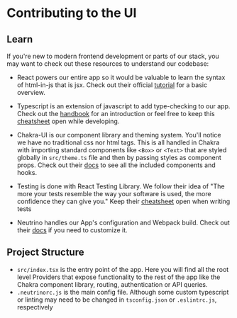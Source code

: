 <!--
 Licensed to the Apache Software Foundation (ASF) under one
 or more contributor license agreements.  See the NOTICE file
 distributed with this work for additional information
 regarding copyright ownership.  The ASF licenses this file
 to you under the Apache License, Version 2.0 (the
 "License"); you may not use this file except in compliance
 with the License.  You may obtain a copy of the License at

   http://www.apache.org/licenses/LICENSE-2.0

 Unless required by applicable law or agreed to in writing,
 software distributed under the License is distributed on an
 "AS IS" BASIS, WITHOUT WARRANTIES OR CONDITIONS OF ANY
 KIND, either express or implied.  See the License for the
 specific language governing permissions and limitations
 under the License.
 -->

# Contributing to the UI

## Learn

If you're new to modern frontend development or parts of our stack, you may want to check out these resources to understand our codebase:

- React powers our entire app so it would be valuable to learn the syntax of html-in-js that is jsx. Check out their official [tutorial](https://reactjs.org/tutorial/tutorial.html#overview) for a basic overview.

- Typescript is an extension of javascript to add type-checking to our app. Check out the [handbook](https://www.typescriptlang.org/docs/handbook/typescript-in-5-minutes-func.html) for an introduction or feel free to keep this [cheatsheet](https://github.com/typescript-cheatsheets/react) open while developing.

- Chakra-UI is our component library and theming system. You'll notice we have no traditional css nor html tags. This is all handled in Chakra with importing standard components like `<Box>` or `<Text>` that are styled globally in `src/theme.ts` file and then by passing styles as component props. Check out their [docs](https://chakra-ui.com/docs/getting-started) to see all the included components and hooks.

- Testing is done with React Testing Library. We follow their idea of "The more your tests resemble the way your software is used,
the more confidence they can give you." Keep their [cheatsheet](https://testing-library.com/docs/react-testing-library/cheatsheet) open when writing tests

- Neutrino handles our App's configuration and Webpack build. Check out their [docs](https://neutrinojs.org/api/) if you need to customize it.

## Project Structure

- `src/index.tsx` is the entry point of the app. Here you will find all the root level Providers that expose functionality to the rest of the app like the Chakra component library, routing, authentication or API queries.
- `.neutrinorc.js` is the main config file. Although some custom typescript or linting may need to be changed in `tsconfig.json` or `.eslintrc.js`, respectively
